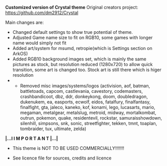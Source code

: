 **Customized version of Crystal theme** 
Original creators project: https://github.com/dm2912/Crystal 

Main changes are: 

- Changed default settings to show true potential of theme. 
- Adjusted Game name size to fit on RGB10, some games with longer name would simply not fit
- Added art/system for msumd, retropie(which is Settings section on ArkOS) 
- Added RGB10 background images set, which is mainly the same pictures as stock, but resolution reduced (1280x720) to allow quick transition, some art is changed too. Stock art is still there which is higer resolution
- - Removed misc images/systems/logos (activision, aof, batman, battletoads, capcom, castlevania, cavestory, codemasters, crashbandicoot, dbz, ddr, donkeykong, doom, doubledragon, dukenukem, ea, easports, ecwolf, eidos, fatalfury, finalfantasy, finalfight, gta, jaleco, kaneko, kof, konami, lego, lucasarts, mario, megaman, metalgear, metalslug, metroid, midway, mortalkombat, outrun, pokemon, quake, residentevil, rockstar, samuraisshowdown, silenhill, simpsons, snk, sonic, streetfighter, tekken, tmnt, toaplan, tombraider, tux, ultimate, zelda) 


**|...I 
I M P O R T A N T
|...|**
* This theme is NOT TO BE USED COMMERCIALLY!!!!!!!
+ See licence file for sources, credits and licence

